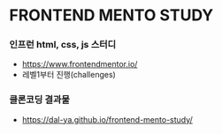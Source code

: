 # FRONTEND MENTO STUDY

### 인프런 html, css, js 스터디
- https://www.frontendmentor.io/
- 레벨1부터 진행(challenges)

### 클론코딩 결과물
- https://dal-ya.github.io/frontend-mento-study/